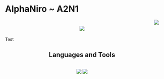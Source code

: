 # AlphaNiro ~ A2N1
</h1>

<img align="right" src="https://visitor-badge.laobi.icu/badge?page_id=A2N1.A2N1" />
</h1>

<h1 align="center">
    <img src="https://readme-typing-svg.herokuapp.com/?font=Righteous&size=35&center=true&vCenter=true&width=500&height=70&duration=4000&lines=Hi+There!+👋;+I'm+AlphaNiro!;" />
</h1>

Test
</div>

<h2 align="center">Languages and Tools </h2>
<br/>
<div align="center">
    <img src="https://skillicons.dev/icons?i=vscode,github,java" />
    <img src="https://skillicons.dev/icons?i=python,javascript" /><br>
</div>
